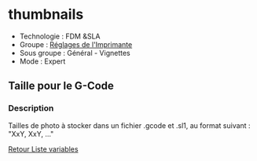 # thumbnails

* Technologie : FDM &SLA
* Groupe : [Réglages de l'Imprimante](../printer_settings/printer_settings.md)
* Sous groupe : Général - Vignettes 
* Mode : Expert

##  Taille pour le G-Code

### Description

Tailles de photo à stocker dans un fichier .gcode et .sl1, au format suivant : \"XxY, XxY, ...\"

[Retour Liste variables](variable_list.md)
